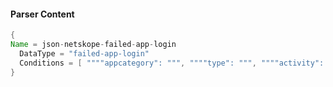 #### Parser Content
```Java
{
Name = json-netskope-failed-app-login
  DataType = "failed-app-login"
  Conditions = [ """"appcategory": """, """"type": """, """"activity": "Login Failed"""" ]
}
```